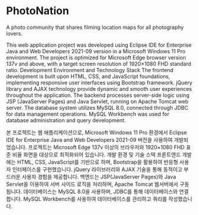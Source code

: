 # PhotoNation
A photo community that shares filming location maps for all photography lovers.

This web application project was developed using Eclipse IDE for Enterprise Java and Web Developers 2021-09 version in a Microsoft Windows 11 Pro environment. The project is optimized for Microsoft Edge browser version 137v and above, with a target screen resolution of 1920×1080 FHD standard ratio.
Development Environment and Technology Stack
The frontend development is built upon HTML, CSS, and JavaScript foundations, implementing responsive user interfaces using Bootstrap framework. jQuery library and AJAX technology provide dynamic and smooth user experiences throughout the application. 
The backend processes server-side logic using JSP (JavaServer Pages) and Java Servlet, running on Apache Tomcat web server.
The database system utilizes MySQL 8.0, connected through JDBC for data management operations. 
MySQL Workbench was used for database administration and query development.

본 프로젝트는 웹 애플리케이션으로, Microsoft Windows 11 Pro 환경에서 Eclipse IDE for Enterprise Java and Web Developers 2021-09 버전을 사용하여 개발되었습니다. 프로젝트는 Microsoft Edge 137v 이상의 브라우저와 1920×1080 FHD 표준 비율 화면을 대상으로 최적화되어 있습니다.
개발 환경 및 기술 스택
프론트엔드 개발에는 HTML, CSS, JavaScript를 기반으로 하며, Bootstrap을 활용하여 반응형 사용자 인터페이스를 구현했습니다. jQuery 라이브러리와 AJAX 기술을 통해 동적이고 부드러운 사용자 경험을 제공합니다. 
백엔드는 JSP(JavaServer Pages)와 Java Servlet을 이용하여 서버 사이드 로직을 처리하며, Apache Tomcat 웹서버에서 구동됩니다.
데이터베이스는 MySQL 8.0을 사용하며, JDBC를 통해 데이터베이스와 연결합니다. 
MySQL Workbench를 사용하여 데이터베이스를 관리하고 쿼리를 작성했습니다.